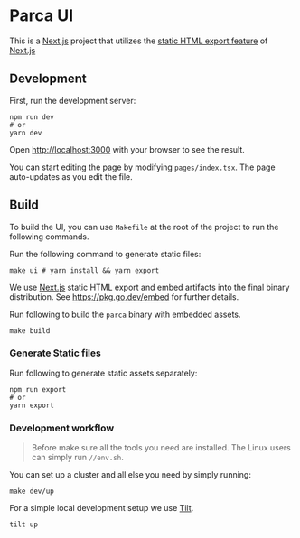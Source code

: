 # Parca UI

This is a [Next.js](https://nextjs.org/) project that utilizes
the [static HTML export feature](https://nextjs.org/docs/advanced-features/static-html-export)
of [Next.js](https://nextjs.org/)

## Development

First, run the development server:

```shell
npm run dev
# or
yarn dev
```

Open [http://localhost:3000](http://localhost:3000) with your browser to see the result.

You can start editing the page by modifying `pages/index.tsx`. The page auto-updates as you edit the file.

## Build

To build the UI, you can use `Makefile` at the root of the project to run the following commands.

Run the following command to generate static files:

```shell
make ui # yarn install && yarn export
```

We use [Next.js](https://nextjs.org/) static HTML export and embed artifacts into the final binary distribution.
See https://pkg.go.dev/embed
for further details.

Run following to build the `parca` binary with embedded assets.

```shell
make build
```

### Generate Static files

Run following to generate static assets separately:

```shell
npm run export
# or
yarn export
```

### Development workflow

> Before make sure all the tools you need are installed. The Linux users can simply run `//env.sh`.

You can set up a cluster and all else you need by simply running:
```shell
make dev/up
```

For a simple local development setup we use [Tilt](https://tilt.dev).
```shell
tilt up
```
